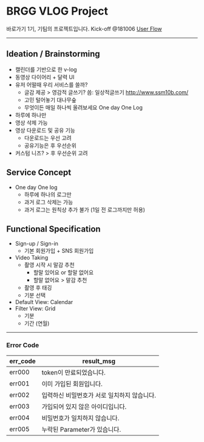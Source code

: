 # BRGG VLOG Project
바로가기 1기, 기팀의 프로젝트입니다.
Kick-off @181006
[User Flow](https://goo.gl/6ThHKH) 



- - -

## Ideation / Brainstorming
  - 캘린더를 기반으로 한 v-log
  - 동영상 다이어리 + 달력 UI
  - 유저 어떨때 우리 서비스를 쓸까?
    - 글감 제공 > 영감적 글쓰기? 씀: 일상적글쓰기 http://www.ssm10b.com/
    - 고민 털어놓기 대나무숲
    - 무엇이든 매일 하나씩 올려보세요  One day One Log
  - 하루에 하나만
  - 영상 삭제 가능
  - 영상 다운로드 및 공유 기능
    - 다운로드는 우선 고려
    - 공유기능은 후 우선순위
  - 커스텀 니즈? > 후 우선순위 고려
 
## Service Concept
  - One day One log
    - 하루에 하나의 로그만
    - 과거 로그 삭제는 가능
    - 과거 로그는 원칙상 추가 불가 (1일 전 로그까지만 허용)

## Functional Specification
  - Sign-up / Sign-in
    - 기본 회원가입 + SNS 회원가입
  - Video Taking
    - 촬영 시작 시 말감 추천
      - 할말 있어요 or 할말 없어요
      - 할말 없어요 > 말감 추천
    - 촬영 후 태깅
    - 기분 선택
  - Default View: Calendar
  - Filter View: Grid
    - 기분
    - 기간 (연월)

* * *


### Error Code
| err_code | result_msg |
|--------|--------|
|err000|token이 만료되었습니다.|
|err001|이미 가입된 회원입니다.|
|err002|입력하신 비밀번호가 서로 일치하지 않습니다.|
|err003|가입되어 있지 않은 아이디입니다.|
|err004|비밀번호가 일치하지 않습니다.|
|err005|누락된 Parameter가 있습니다.|


